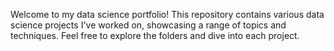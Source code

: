 Welcome to my data science portfolio! This repository contains various data science projects I've worked on, showcasing a range of topics and techniques. Feel free to explore the folders and dive into each project.
